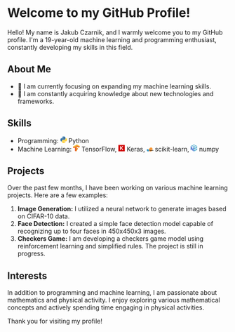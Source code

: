 # Welcome to my GitHub Profile!

Hello! My name is Jakub Czarnik, and I warmly welcome you to my GitHub profile. I'm a 19-year-old machine learning and programming enthusiast, constantly developing my skills in this field.

## About Me

- 🔭 I am currently focusing on expanding my machine learning skills.
- 🌱 I am constantly acquiring knowledge about new technologies and frameworks.

## Skills

- Programming: <img src="icons/py.png" width="15"> Python
- Machine Learning: <img src="icons/tf.png" width="15"> TensorFlow, <img src="icons/keras.png" width="15"> Keras, <img src="icons/sk.png" width="15"> scikit-learn, <img src="icons/np.png" width="15"> numpy

## Projects

Over the past few months, I have been working on various machine learning projects. Here are a few examples:

1. **Image Generation:** I utilized a neural network to generate images based on CIFAR-10 data.
2. **Face Detection:** I created a simple face detection model capable of recognizing up to four faces in 450x450x3 images.
3. **Checkers Game:** I am developing a checkers game model using reinforcement learning and simplified rules. The project is still in progress.


## Interests

In addition to programming and machine learning, I am passionate about mathematics and physical activity. I enjoy exploring various mathematical concepts and actively spending time engaging in physical activities.

Thank you for visiting my profile!
